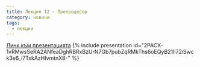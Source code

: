 ```yaml
---
title: Лекция 12 - Препроцесор
category: новини
tags:
  - лекции
---
```


[Линк към презентацията](https://docs.google.com/presentation/d/1kzwrKHIuleYWNL191t_EuJ77BLK5y66bjHKuNdyClFI/edit?usp=sharing)
{% include presentation id="2PACX-1vRMwsSeRA2ANfeaDghRBRxBzUrN7Gb7pubZqRMkThs6oEQyB21Il72iSwck3e6_i7TxkAzHIvmtnX8-" %}
